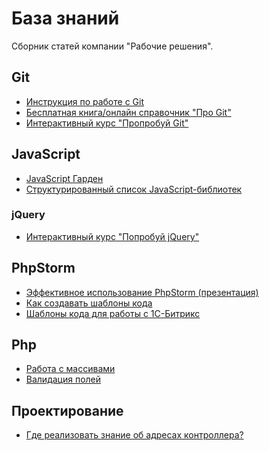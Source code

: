 База знаний
===========

Сборник статей компании "Рабочие решения". 

## Git

- [Инструкция по работе с Git](https://github.com/DsXack/ws-knowbase/blob/master/Git/Instruction.md)
- [Бесплатная книга/онлайн справочник "Про Git"](http://git-scm.com/book/ru)
- [Интерактивный курс "Пропробуй Git"](https://try.github.io)

## JavaScript

- [JavaScript Гарден](http://shamansir.github.io/JavaScript-Garden/)
- [Структурированный список JavaScript-библиотек](https://github.com/sorrycc/awesome-javascript)

### jQuery

- [Интерактивный курс "Попробуй jQuery"](http://try.jquery.com/)

## PhpStorm

- [Эффективное использование PhpStorm (презентация)](https://docs.google.com/presentation/d/1jWt3zD64y-HjEJUDtnCJz8f7npZIE8JZ0Dj-arTS9Ks/edit#slide=id.g180ed61f7_0139)
- [Как создавать шаблоны кода](https://github.com/DsXack/ws-knowbase/blob/master/PhpStorm/How-create-templates.md)
- [Шаблоны кода для работы с 1С-Битрикс](https://github.com/DsXack/ws-knowbase/blob/master/PhpStorm/Bitrix-templates.md)

## Php
- [Работа с массивами](https://github.com/petrgrishin/array-access)
- [Валидация полей](https://github.com/sokolovsky/Verifier)

## Проектирование

- [Где реализовать знание об адресах контроллера?](http://habrahabr.ru/post/226237/)